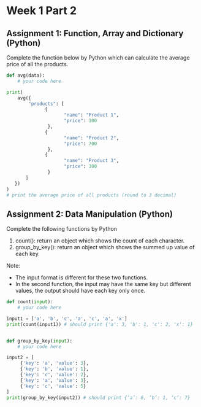 # Week 1 Part 2

## Assignment 1: Function, Array and Dictionary (Python)
Complete the function below by Python which can calculate the average price of all the  products. 

```python
def avg(data): 
    # your code here

print( 
    avg({ 
        "products": [ 
              { 
                     "name": "Product 1", 
                     "price": 100 
               }, 
              { 
                     "name": "Product 2", 
                     "price": 700 
               }, 
              { 
                     "name": "Product 3", 
                     "price": 300 
               } 
       ] 
   }) 
) 
# print the average price of all products (round to 3 decimal)
```

## Assignment 2: Data Manipulation (Python) 
Complete the following functions by Python 

1. count(): return an object which shows the count of each character.
2. group_by_key(): return an object which shows the summed up value of each key. 

Note:
- The input format is different for these two functions. 
- In the second function, the input may have the same key but different values, the output  should have each key only once. 

```python
def count(input): 
    # your code here 

input1 = ['a', 'b', 'c', 'a', 'c', 'a', 'x'] 
print(count(input1)) # should print {'a': 3, 'b': 1, 'c': 2, 'x': 1} 


def group_by_key(input): 
    # your code here

input2 = [ 
     {'key': 'a', 'value': 3}, 
     {'key': 'b', 'value': 1}, 
     {'key': 'c', 'value': 2}, 
     {'key': 'a', 'value': 3}, 
     {'key': 'c', 'value': 5} 
] 
print(group_by_key(input2)) # should print {‘a’: 6, ‘b’: 1, ‘c’: 7}
```



